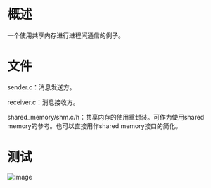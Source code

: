 # 概述

一个使用共享内存进行进程间通信的例子。

# 文件

sender.c：消息发送方。

receiver.c：消息接收方。

shared_memory/shm.c/h：共享内存的使用重封装。可作为使用shared memory的参考。也可以直接用作shared memory接口的简化。

# 测试
![image](https://github.com/Jonny-hzy/IPC-DEMO/assets/31642597/99c3affe-41b7-4822-8a1e-0eef705b48dc)
